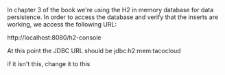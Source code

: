 In chapter 3 of the book we're using the H2 in memory database for data persistence.
In order to access the database and verify that the inserts are working, we access the following URL:

http://localhost:8080/h2-console

At this point the JDBC URL should be 
jdbc:h2:mem:tacocloud

if it isn't this, change it to this